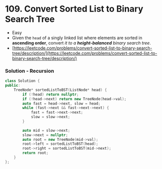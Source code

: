 # 109. Convert Sorted List to Binary Search Tree

* Easy
* Given the `head` of a singly linked list where elements are sorted in **ascending order**, convert _it to a **height-balanced**_ _binary search tree_.
* [https://leetcode.com/problems/convert-sorted-list-to-binary-search-tree/description/](https://leetcode.com/problems/convert-sorted-list-to-binary-search-tree/description/)

### Solution - Recursion

```cpp
class Solution {
public:
    TreeNode* sortedListToBST(ListNode* head) {
        if (!head) return nullptr;
        if (!head->next) return new TreeNode(head->val);
        auto fast = head->next, slow = head;
        while (fast->next && fast->next->next) {
            fast = fast->next->next;
            slow = slow->next;
        }
        
        auto mid = slow->next;
        slow->next = nullptr;
        auto root = new TreeNode(mid->val);
        root->left = sortedListToBST(head);
        root->right = sortedListToBST(mid->next);
        return root;
    }
};
```
